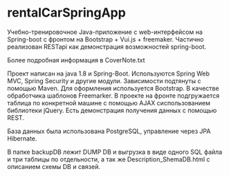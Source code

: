 # rentalCarSpringApp
Учебно-тренировочное Java-приложение с web-интерфейсом на Spring-boot c фронтом на Bootstrap + Vui.js + freemaker. Частично реализован RESTapi как демонстрация возможностей spring-boot.

Более подробная информация в СoverNote.txt

Проект написан на java 1.8 и Spring-Boot. Используются Spring Web MVC, Spring Security и другие модули. Зависимости подтянуты с помощью Maven. Для оформления используется Bootstrap. В качестве обработчика шаблонов Freemarker. В проекте на фронте подгружается таблица по конкретной машине с помощью AJAX сиспользованием библиотеки jQuery.
Есть демонстрация получения данных с помощью REST.

База данных была использована PostgreSQL, управление через JPA Hibernate. 

В папке backupDB лежит DUMP DB и выгрузка в виде одного SQL файла и три таблицы по отдельности, а так же Description_ShemaDB.html с описанием схемы DB и связей.
